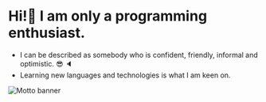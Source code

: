 # Hi!👋 I am only a programming enthusiast.
- I can be described as somebody who is confident, friendly, informal and optimistic. 😎 🔈
- Learning new languages and technologies is what I am keen on. 

![Motto banner](https://res.cloudinary.com/phuchoangnguyen1812/image/upload/v1645979598/haha_nbgyiz.jpg)

<!--
**PhucHoangNguyen1812/PhucHoangNguyen1812** is a ✨ _special_ ✨ repository because its `README.md` (this file) appears on your GitHub profile.

Here are some ideas to get you started:

- 🔭 I’m currently working on ...
- 🌱 I’m currently learning ...
- 👯 I’m looking to collaborate on ...
- 🤔 I’m looking for help with ...
- 💬 Ask me about ...
- 📫 How to reach me: ...
- 😄 Pronouns: ...
- ⚡ Fun fact: ...
-->
